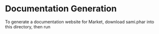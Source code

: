 # Documentation Generation

To generate a documentation website for Market, download sami.phar into this
directory, then run